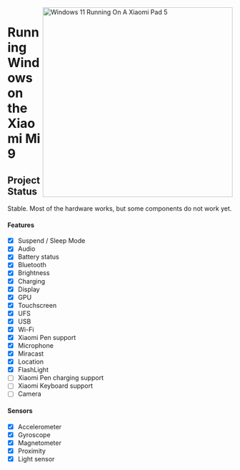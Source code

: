 <img align="right" src="https://raw.githubusercontent.com/erdilS/Port-Windows-11-Xiaomi-Pad-5/main/nabu.png" width="425" alt="Windows 11 Running On A Xiaomi Pad 5">

# Running Windows on the Xiaomi Mi 9

## Project Status

Stable. Most of the hardware works, but some components do not work yet.

#### Features

- [X] Suspend / Sleep Mode
- [X] Audio
- [X] Battery status
- [X] Bluetooth
- [X] Brightness
- [x] Charging
- [X] Display
- [X] GPU
- [X] Touchscreen
- [X] UFS
- [X] USB
- [X] Wi-Fi
- [X] Xiaomi Pen support
- [X] Microphone
- [X] Miracast
- [X] Location
- [X] FlashLight
- [ ] Xiaomi Pen charging support
- [ ] Xiaomi Keyboard support
- [ ] Camera

#### Sensors

- [X] Accelerometer
- [X] Gyroscope
- [X] Magnetometer
- [X] Proximity
- [X] Light sensor
